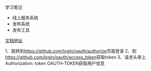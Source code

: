 学习笔记

- 线上服务系统
- 发布系统
- 发布工具

[文档地址](https://developer.github.com/apps/building-oauth-apps/authorizing-oauth-apps/)


1、跳转到<https://github.com/login/oauth/authorize>页面登录
2、到<https://github.com/login/oauth/access_token>获取token
3、请求头带上Authorization: token OAUTH-TOKEN获取用户信息

